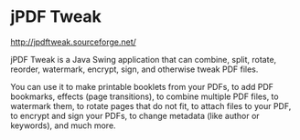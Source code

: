 # jPDF Tweak

<http://jpdftweak.sourceforge.net/>

jPDF Tweak is a Java Swing application that can combine, split, rotate, reorder, watermark, encrypt, sign, and otherwise tweak PDF files.

You can use it to make printable booklets from your PDFs, to add PDF bookmarks, effects (page transitions), to combine multiple PDF files, to watermark them, to rotate pages that do not fit, to attach files to your PDF, to encrypt and sign your PDFs, to change metadata (like author or keywords), and much more.
